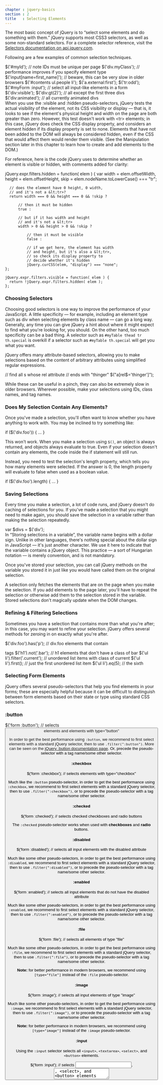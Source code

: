 ```yaml
---
chapter : jquery-basics
section : 2
title   : Selecting Elements
---
```


The most basic concept of jQuery is to “select some elements and do something with
them.” jQuery supports most CSS3 selectors, as well as some non-standard
selectors.  For a complete selector reference, visit the
[Selectors documentation on api.jquery.com](http://api.jquery.com/category/selectors/).

Following are a few examples of common selection techniques.

<javascript caption="Selecting elements by ID">
$('#myId'); // note IDs must be unique per page
</javascript>

<javascript caption="Selecting elements by class name">
$('div.myClass'); // performance improves if you specify element type
</javascript>

<javascript caption="Selecting elements by attribute">
$('input[name=first_name]'); // beware, this can be very slow in older browsers
</javascript>


<javascript caption="Selecting elements by compound CSS selector">
$('#contents ul.people li');
</javascript>

<javascript caption="Pseudo-selectors">
$('a.external:first');
$('tr:odd');
$('#myForm :input');   // select all input-like elements in a form
$('div:visible');
$('div:gt(2)');        // all except the first three divs
$('div:animated');     // all currently animated divs
</javascript>


<div class="note" markdown="1">
When you use the :visible and :hidden pseudo-selectors, jQuery tests the actual 
visibility of the element, not its CSS visibility or display — that is, it looks 
to see if the element's physical height and width on the page are both greater than zero. 
However, this test doesn't work with &lt;tr> elements; in this case, jQuery does check 
the CSS display property, and considers an element hidden if its display property 
is set to none. Elements that have not been added to the DOM will always be 
considered hidden, even if the CSS that would affect them would render them 
visible. (See the Manipulation section later in this chapter to learn how to 
create and add elements to the DOM.)

For reference, here is the code jQuery uses to determine whether an element is visible or hidden, with comments added for clarity:

</div>
<javascript>
    jQuery.expr.filters.hidden = function( elem ) {
      var width = elem.offsetWidth, height = elem.offsetHeight,
      skip = elem.nodeName.toLowerCase() === "tr";

      // does the element have 0 height, 0 width,
      // and it's not a &lt;tr>?
      return width === 0 && height === 0 && !skip ?

          // then it must be hidden
          true :

          // but if it has width and height
          // and it's not a &lt;tr>
          width > 0 && height > 0 && !skip ?

              // then it must be visible
              false :

              // if we get here, the element has width
              // and height, but it's also a &lt;tr>,
              // so check its display property to
              // decide whether it's hidden
              jQuery.curCSS(elem, "display") === "none";
    };

    jQuery.expr.filters.visible = function( elem ) {
      return !jQuery.expr.filters.hidden( elem );
    };
</javascript>

### Choosing Selectors

Choosing good selectors is one way to improve the performance of your JavaScript. 
A little specificity — for example, including an element type such as div when
 selecting elements by class name — can go a long way. Generally, any time you 
can give jQuery a hint about where it might expect to find what you're looking for, 
you should. On the other hand, too much specificity can be a bad thing. 
A selector such as `#myTable thead tr th.special` is overkill if a selector 
such as `#myTable th.special` will get you what you want.

jQuery offers many attribute-based selectors, allowing you to make selections 
based on the content of arbitrary attributes using simplified regular expressions.

<javascript>
// find all <a>s whose rel attribute
// ends with "thinger"
$("a[rel$='thinger']");
</javascript>

While these can be useful in a pinch, they can also be extremely slow in older browsers.
Wherever possible, make your selections using IDs, class names, and tag names.

### Does My Selection Contain Any Elements?

Once you've made a selection, you'll often want to know whether you have anything to work with.
 You may be inclined to try something like:

<javascript>
if ($('div.foo')) { ... }
</javascript>

This won't work. When you make a selection using `$()`, an object is always returned, 
and objects always evaluate to true. Even if your selection doesn't contain any elements, 
the code inside the if statement will still run.

Instead, you need to test the selection's length property, which tells you how many 
elements were selected. If the answer is 0, the length property will evaluate to false 
when used as a boolean value.

<javascript caption="Testing whether a selection contains elements">
    if ($('div.foo').length) { ... }
</javascript>

### Saving Selections

Every time you make a selection, a lot of code runs, and jQuery doesn't do caching of 
selections for you. If you've made a selection that you might need to make again, you 
should save the selection in a variable rather than making the selection repeatedly.

<javascript>
var $divs = $('div');
</javascript>

<div class="note" markdown="1">
In “Storing selections in a variable”, the variable name begins with a dollar sign. 
Unlike in other languages, there's nothing special about the dollar sign in JavaScript — 
it's just another character. We use it here to indicate that the variable contains a 
jQuery object. This practice — a sort of Hungarian notation — is merely convention, 
and is not mandatory.
</div>

Once you've stored your selection, you can call jQuery methods on the variable you 
stored it in just like you would have called them on the original selection.

<div class="note" markdown="1">
A selection only fetches the elements that are on the page when you make the selection. 
If you add elements to the page later, you'll have to repeat the selection or otherwise 
add them to the selection stored in the variable. Stored selections don't magically 
update when the DOM changes.
</div>

### Refining & Filtering Selections

Sometimes you have a selection that contains more than what you're after; in this case, you may want to refine your selection. jQuery offers several methods for zeroing in on exactly what you're after.

<javascript caption="Refining selections">
$('div.foo').has('p');          // div.foo elements that contain <p> tags
$('h1').not('.bar');            // h1 elements that don't have a class of bar
$('ul li').filter('.current');  // unordered list items with class of current
$('ul li').first();             // just the first unordered list item
$('ul li').eq(5);               // the sixth
</javascript>

### Selecting Form Elements

jQuery offers several pseudo-selectors that help you find elements in your forms;
these are especially helpful because it can be difficult to distinguish between 
form elements based on their state or type using standard CSS selectors.



### :button

<javascript caption=":button pseudo-selector">
$('form :button');               // selects <button> elements and elements with type="button"
</javascript>

In order to get the best performance using `:button`, we recommend to
first select elements with a standard jQuery selector, then to use
`.filter(":button")`. More can be seen on the [jQuery :button
documentation page](http://api.jquery.com/button-selector/). Or, precede
the pseudo-selector with a tag name/some other selector.

#### :checkbox

<javascript caption=":checkbox pseudo-selector">
$('form :checkbox');               // selects elements with type="checkbox"
</javascript>

Much like the `:button` pseudo-selector, in order to get the best performance using `:checkbox`, we recommend to
first select elements with a standard jQuery selector, then to use
`.filter(":checkbox")`, or to precede the pseudo-selector with a tag name/some other selector.


#### :checked

<javascript caption=":checked pseudo-selector">
$('form :checked');               // selects checked checkboxes and radio buttons
</javascript>

The `:checked` pseudo-selector works when used with **checkboxes** and
**radio** buttons.

#### :disabled

<javascript caption=":disabled pseudo-selector">
$('form :disabled');               // selects all input elements with the disabled attribute
</javascript>

Much like some other pseudo-selectors, in order to get the best performance using `:disabled`, we recommend to
first select elements with a standard jQuery selector, then to use
`.filter(":disabled")`, or to precede
the pseudo-selector with a tag name/some other selector.

#### :enabled

<javascript caption=":enabled pseudo-selector">
$('form :enabled');               // selects all input elements that do not have the disabled attribute
</javascript>

Much like some other pseudo-selectors, in order to get the best performance using `:enabled`, we recommend to
first select elements with a standard jQuery selector, then to use
`.filter(":enabled")`, or to precede
the pseudo-selector with a tag name/some other selector.


#### :file

<javascript caption=":file pseudo-selector">
$('form :file');               // selects all elements of type "file"
</javascript>

Much like some other pseudo-selectors, in order to get the best performance using `:file`, we recommend to
first select elements with a standard jQuery selector, then to use
`.filter(":file")`, or to precede
the pseudo-selector with a tag name/some other selector.

**Note:** for better performance in modern browsers, we recommend using
`[type="file"]` instead of the `:file` pseudo-selector.


#### :image

<javascript caption=":image pseudo-selector">
$('form :image');               // selects all input elements of type "image"
</javascript>

Much like some other pseudo-selectors, in order to get the best performance using `:image`, we recommend to
first select elements with a standard jQuery selector, then to use
`.filter(":image")`, or to precede
the pseudo-selector with a tag name/some other selector.

**Note:** for better performance in modern browsers, we recommend using
`[type="image"]` instead of the `:image` pseudo-selector.


#### :input

Using the `:input` selector selects all `<input>`, `<textarea>`, `<select>`, and
`<button>` elements.

<javascript caption=":input pseudo-selector">
$('form :input');               // selects <input>, <textarea>, <select>, and <button> elements
</javascript>


#### :password
Selects inputs with type="password"

#### :radio
Selects inputs with type="radio"

#### :reset
Selects inputs with type="reset"

#### :selected
Selects options that are selected

#### :submit
Selects inputs with type="submit"

#### :text
Selects inputs with type="text"
